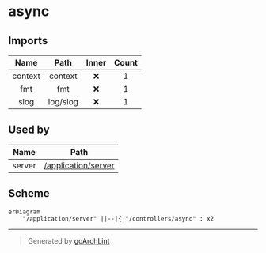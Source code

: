 # async

## Imports

|  Name   |   Path   | Inner | Count |
|:-------:|:--------:|:-----:|:-----:|
| context | context  |  ❌   |   1   |
|   fmt   |   fmt    |  ❌   |   1   |
|  slog   | log/slog |  ❌   |   1   |

## Used by

|  Name  |                      Path                       |
|:------:|:-----------------------------------------------:|
| server | [/application/server](../application/server.md) |

## Scheme

```mermaid
erDiagram
    "/application/server" ||--|{ "/controllers/async" : x2
```

---

> Generated by [goArchLint](https://github.com/gbh007/goarchlint)

